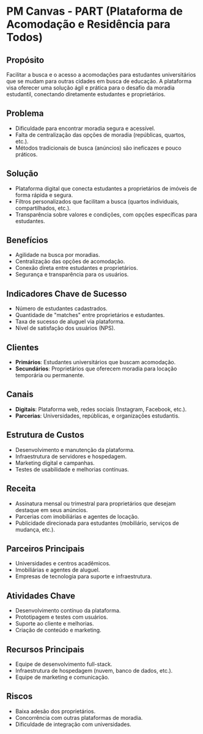 # PM Canvas - PART (Plataforma de Acomodação e Residência para Todos)

## Propósito
Facilitar a busca e o acesso a acomodações para estudantes universitários que se mudam para outras cidades em busca de educação. A plataforma visa oferecer uma solução ágil e prática para o desafio da moradia estudantil, conectando diretamente estudantes e proprietários.

## Problema
- Dificuldade para encontrar moradia segura e acessível.
- Falta de centralização das opções de moradia (repúblicas, quartos, etc.).
- Métodos tradicionais de busca (anúncios) são ineficazes e pouco práticos.

## Solução
- Plataforma digital que conecta estudantes a proprietários de imóveis de forma rápida e segura.
- Filtros personalizados que facilitam a busca (quartos individuais, compartilhados, etc.).
- Transparência sobre valores e condições, com opções específicas para estudantes.

## Benefícios
- Agilidade na busca por moradias.
- Centralização das opções de acomodação.
- Conexão direta entre estudantes e proprietários.
- Segurança e transparência para os usuários.

## Indicadores Chave de Sucesso
- Número de estudantes cadastrados.
- Quantidade de "matches" entre proprietários e estudantes.
- Taxa de sucesso de aluguel via plataforma.
- Nível de satisfação dos usuários (NPS).

## Clientes
- **Primários**: Estudantes universitários que buscam acomodação.
- **Secundários**: Proprietários que oferecem moradia para locação temporária ou permanente.

## Canais
- **Digitais**: Plataforma web, redes sociais (Instagram, Facebook, etc.).
- **Parcerias**: Universidades, repúblicas, e organizações estudantis.

## Estrutura de Custos
- Desenvolvimento e manutenção da plataforma.
- Infraestrutura de servidores e hospedagem.
- Marketing digital e campanhas.
- Testes de usabilidade e melhorias contínuas.

## Receita
- Assinatura mensal ou trimestral para proprietários que desejam destaque em seus anúncios.
- Parcerias com imobiliárias e agentes de locação.
- Publicidade direcionada para estudantes (mobiliário, serviços de mudança, etc.).

## Parceiros Principais
- Universidades e centros acadêmicos.
- Imobiliárias e agentes de aluguel.
- Empresas de tecnologia para suporte e infraestrutura.

## Atividades Chave
- Desenvolvimento contínuo da plataforma.
- Prototipagem e testes com usuários.
- Suporte ao cliente e melhorias.
- Criação de conteúdo e marketing.

## Recursos Principais
- Equipe de desenvolvimento full-stack.
- Infraestrutura de hospedagem (nuvem, banco de dados, etc.).
- Equipe de marketing e comunicação.

## Riscos
- Baixa adesão dos proprietários.
- Concorrência com outras plataformas de moradia.
- Dificuldade de integração com universidades.

